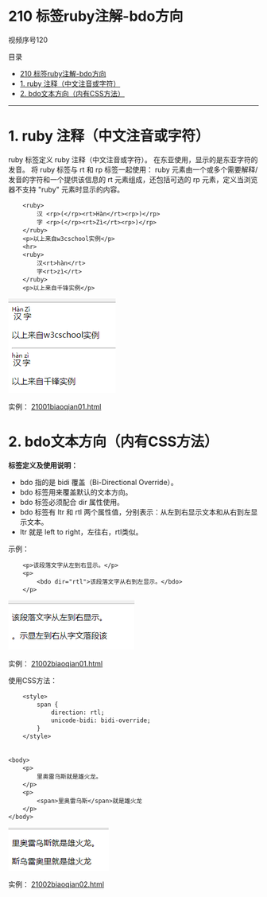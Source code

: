 # 210 标签ruby注解-bdo方向

视频序号120

目录

- [210 标签ruby注解-bdo方向](#210-标签ruby注解-bdo方向)
- [1. ruby 注释（中文注音或字符）](#1-ruby-注释中文注音或字符)
- [2. bdo文本方向（内有CSS方法）](#2-bdo文本方向内有css方法)

***

# 1. ruby 注释（中文注音或字符）

ruby 标签定义 ruby 注释（中文注音或字符）。
在东亚使用，显示的是东亚字符的发音。
将 ruby 标签与 rt 和 rp 标签一起使用：
ruby 元素由一个或多个需要解释/发音的字符和一个提供该信息的 rt 元素组成，还包括可选的 rp 元素，定义当浏览器不支持 "ruby" 元素时显示的内容。

```
    <ruby>
        汉 <rp>(</rp><rt>Hàn</rt><rp>)</rp>
        字 <rp>(</rp><rt>Zì</rt><rp>)</rp>
    </ruby>
    <p>以上来自w3cschool实例</p>
    <hr>
    <ruby>
        汉<rt>hàn</rt>
        字<rt>zì</rt>
    </ruby>
    <p>以上来自千锋实例</p>
```

![2100101](img/2100101.png)

实例：  [21001biaoqian01.html](21001biaoqian01.html) 



# 2. bdo文本方向（内有CSS方法）

**标签定义及使用说明：**

* bdo 指的是 bidi 覆盖（Bi-Directional Override）。
* bdo 标签用来覆盖默认的文本方向。
* bdo 标签必须配合 dir 属性使用。
* bdo 标签有 ltr 和 rtl 两个属性值，分别表示：从左到右显示文本和从右到左显示文本。
* ltr 就是 left to right，左往右，rtl类似。

示例：

```
    <p>该段落文字从左到右显示。</p>
    <p>
        <bdo dir="rtl">该段落文字从右到左显示。</bdo>
    </p> 
```

![2100201](img/2100201.png)

实例： [21002biaoqian01.html](21002biaoqian01.html) 



使用CSS方法：

```
    <style>
        span {
            direction: rtl;
            unicode-bidi: bidi-override;
        }
    </style>


<body>
    <p>
        里奥雷乌斯就是雄火龙。
    </p>
    <p>
        <span>里奥雷乌斯</span>就是雄火龙
    </p>
</body>
```

![2100202](img/2100202.png)

实例： [21002biaoqian02.html](21002biaoqian02.html) 